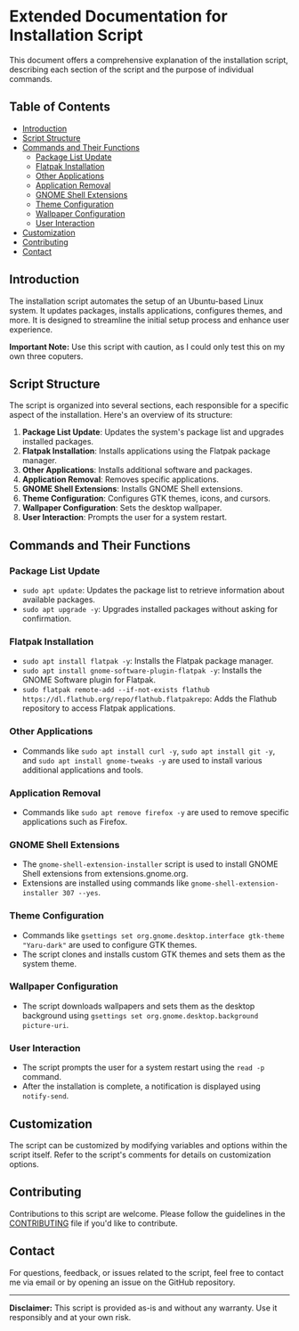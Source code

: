 # Extended Documentation for Installation Script

This document offers a comprehensive explanation of the installation script, describing each section of the script and the purpose of individual commands.

## Table of Contents
- [Introduction](#introduction)
- [Script Structure](#script-structure)
- [Commands and Their Functions](#commands-and-their-functions)
  - [Package List Update](#package-list-update)
  - [Flatpak Installation](#flatpak-installation)
  - [Other Applications](#other-applications)
  - [Application Removal](#application-removal)
  - [GNOME Shell Extensions](#gnome-shell-extensions)
  - [Theme Configuration](#theme-configuration)
  - [Wallpaper Configuration](#wallpaper-configuration)
  - [User Interaction](#user-interaction)
- [Customization](#customization)
- [Contributing](#contributing)
- [Contact](#contact)

## Introduction
The installation script automates the setup of an Ubuntu-based Linux system. It updates packages, installs applications, configures themes, and more. It is designed to streamline the initial setup process and enhance user experience.

**Important Note:** Use this script with caution, as I could only test this on my own three coputers.

## Script Structure
The script is organized into several sections, each responsible for a specific aspect of the installation. Here's an overview of its structure:

1. **Package List Update**: Updates the system's package list and upgrades installed packages.
2. **Flatpak Installation**: Installs applications using the Flatpak package manager.
3. **Other Applications**: Installs additional software and packages.
4. **Application Removal**: Removes specific applications.
5. **GNOME Shell Extensions**: Installs GNOME Shell extensions.
6. **Theme Configuration**: Configures GTK themes, icons, and cursors.
7. **Wallpaper Configuration**: Sets the desktop wallpaper.
8. **User Interaction**: Prompts the user for a system restart.

## Commands and Their Functions

### Package List Update
- `sudo apt update`: Updates the package list to retrieve information about available packages.
- `sudo apt upgrade -y`: Upgrades installed packages without asking for confirmation.

### Flatpak Installation
- `sudo apt install flatpak -y`: Installs the Flatpak package manager.
- `sudo apt install gnome-software-plugin-flatpak -y`: Installs the GNOME Software plugin for Flatpak.
- `sudo flatpak remote-add --if-not-exists flathub https://dl.flathub.org/repo/flathub.flatpakrepo`: Adds the Flathub repository to access Flatpak applications.

### Other Applications
- Commands like `sudo apt install curl -y`, `sudo apt install git -y`, and `sudo apt install gnome-tweaks -y` are used to install various additional applications and tools.

### Application Removal
- Commands like `sudo apt remove firefox -y` are used to remove specific applications such as Firefox.

### GNOME Shell Extensions
- The `gnome-shell-extension-installer` script is used to install GNOME Shell extensions from extensions.gnome.org.
- Extensions are installed using commands like `gnome-shell-extension-installer 307 --yes`.

### Theme Configuration
- Commands like `gsettings set org.gnome.desktop.interface gtk-theme "Yaru-dark"` are used to configure GTK themes.
- The script clones and installs custom GTK themes and sets them as the system theme.

### Wallpaper Configuration
- The script downloads wallpapers and sets them as the desktop background using `gsettings set org.gnome.desktop.background picture-uri`.

### User Interaction
- The script prompts the user for a system restart using the `read -p` command.
- After the installation is complete, a notification is displayed using `notify-send`.

## Customization
The script can be customized by modifying variables and options within the script itself. Refer to the script's comments for details on customization options.

## Contributing
Contributions to this script are welcome. Please follow the guidelines in the [CONTRIBUTING](CONTRIBUTING.md) file if you'd like to contribute.

## Contact
For questions, feedback, or issues related to the script, feel free to contact me via email or by opening an issue on the GitHub repository.

---

**Disclaimer:** This script is provided as-is and without any warranty. Use it responsibly and at your own risk.
